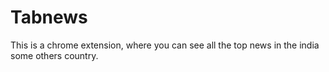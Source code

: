 # Tabnews
This is a chrome extension, where you can see all the top news in the india some others country.
